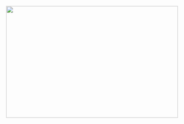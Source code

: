 <p align="center">
  <img width="460" height="300" src="https://media3.giphy.com/media/l44Qqz6gO6JiVV3pu/giphy.gif?cid=ecf05e4778aybotzlc3z570veybpcxg3hlwcsg11wzleelin&rid=giphy.gif&ct=g">
</p>



